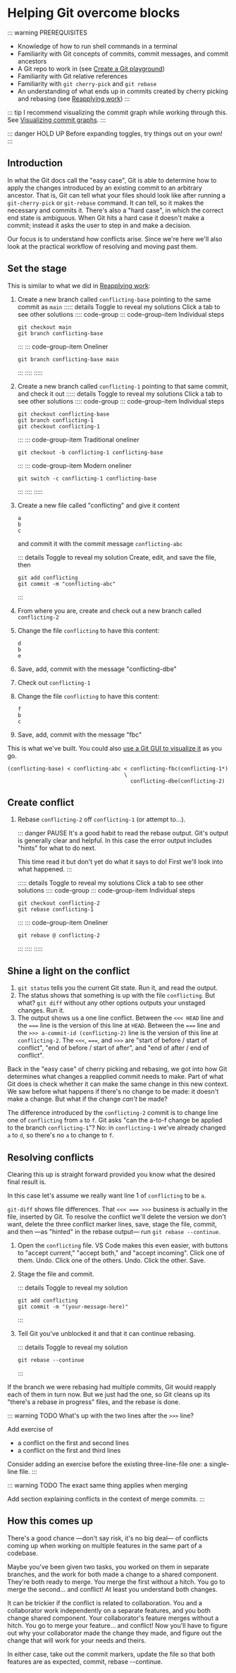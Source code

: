 # Helping Git overcome blocks

::: warning PREREQUISITES
- Knowledge of how to run shell commands in a terminal
- Familiarity with Git concepts of commits, commit messages, and commit ancestors
- A Git repo to work in (see [Create a Git playground](./create-a-git-playground.md))
- Familiarity with Git relative references
- Familiarity with `git cherry-pick` and `git rebase`
- An understanding of what ends up in commits created by cherry picking and rebasing (see [Reapplying work](./reapplying-work.md))
:::

::: tip
I recommend visualizing the commit graph while working through this. See [Visualizing commit graphs](/finding-out-what-commits-have-been-made.html#visualizing-commit-graphs).
:::

::: danger HOLD UP
Before expanding toggles, try things out on your own!
:::

## Introduction

In what the Git docs call the "easy case", Git is able to determine how to apply the changes introduced by an existing commit to an arbitrary ancestor. That is, Git can tell what your files should look like after running a `git-cherry-pick` or `git-rebase` command. It can tell, so it makes the necessary and commits it. There's also a "hard case", in which the correct end state is ambiguous. When Git hits a hard case it doesn't make a commit; instead it asks the user to step in and make a decision.

Our focus is to understand how conflicts arise. Since we're here we'll also look at the practical workflow of resolving and moving past them.

## Set the stage

This is similar to what we did in [Reapplying work](./reapplying-work.md):

1. Create a new branch called `conflicting-base` pointing to the same commit as `main`
    ::::: details Toggle to reveal my solutions
    Click a tab to see other solutions
    :::: code-group
    ::: code-group-item Individual steps
    ```shell
    git checkout main
    git branch conflicting-base
    ```
    :::
    ::: code-group-item Oneliner
    ```shell
    git branch conflicting-base main
    ```
    :::
    ::::
    :::::
1. Create a new branch called `conflicting-1` pointing to that same commit, and check it out
    ::::: details Toggle to reveal my solutions
    Click a tab to see other solutions
    :::: code-group
    ::: code-group-item Individual steps
    ```shell
    git checkout conflicting-base
    git branch conflicting-1
    git checkout conflicting-1
    ```
    :::
    ::: code-group-item Traditional oneliner
    ```shell
    git checkout -b conflicting-1 conflicting-base
    ```
    :::
    ::: code-group-item Modern oneliner
    ```shell
    git switch -c conflicting-1 conflicting-base
    ```
    :::
    ::::
    :::::
1. Create a new file called "conflicting" and give it content
    ```
    a
    b
    c
    ```
    and commit it with the commit message `conflicting-abc`

    ::: details Toggle to reveal my solution
    Create, edit, and save the file, then
    ```shell
    git add conflicting
    git commit -m "conflicting-abc"
    ```
    :::
1. From where you are, create and check out a new branch called `conflicting-2`
1. Change the file `conflicting` to have this content:
   ```
   d
   b
   e
   ```
1. Save, add, commit with the message "conflicting-dbe"
1. Check out `conflicting-1`
1. Change the file `conflicting` to have this content:
    ```
    f
    b
    c
    ```
1. Save, add, commit with the message "fbc"

This is what we've built. You could also [use a Git GUI to visualize it](/finding-out-what-commits-have-been-made.html#visualizing-commit-graphs) as you go.

```
(conflicting-base) < conflicting-abc < conflicting-fbc(conflicting-1*)
                                     \
                                       conflicting-dbe(conflicting-2)
```

## Create conflict

1. Rebase `conflicting-2` off `conflicting-1` (or attempt to…).

    ::: danger PAUSE
    It's a good habit to read the rebase output. Git's output is generally clear and helpful. In this case the error output includes "hints" for what to do next.
    
    This time read it but don't yet do what it says to do! First we'll look into what happened.
    :::

    ::::: details Toggle to reveal my solutions
    Click a tab to see other solutions
    :::: code-group
    ::: code-group-item Individual steps
    ```shell
    git checkout conflicting-2
    git rebase conflicting-1
    ```
    :::
    ::: code-group-item Oneliner
    ```shell
    git rebase @ conflicting-2
    ```
    :::
    ::::
    :::::

## Shine a light on the conflict

1. `git status` tells you the current Git state. Run it, and read the output.
1. The status shows that something is up with the file `conflicting`. But what? `git diff` without any other options outputs your unstaged changes. Run it.
1. The output shows us a one line conflict. Between the `<<< HEAD` line and the `===` line is the version of this line at `HEAD`. Between the `===` line and the `>>> a-commit-id (conflicting-2)` line is the version of this line at `conflicting-2`. The `<<<`, `===`, and `>>>` are "start of before / start of conflict", "end of before / start of after", and "end of after / end of conflict".

Back in the "easy case" of cherry picking and rebasing, we got into how Git determines what changes a reapplied commit needs to make. Part of what Git does is check whether it can make the same change in this new context. We saw before what happens if there's no change to be made: it doesn't make a change. But what if the change _can't_ be made?

The difference introduced by the `conflicting-2` commit is to change line one of `conflicting` from `a` to `f`. Git asks "can the a-to-f change be applied to the branch `conflicting-1`"? No: in `conflicting-1` we've already changed `a` to `d`, so there's no `a` to change to `f`.

## Resolving conflicts

Clearing this up is straight forward provided you know what the desired final result is.

In this case let's assume we really want line 1 of `conflicting` to be `a`.

`git-diff` shows file differences. That `<<< === >>>` business is actually in the file, inserted by Git. To resolve the conflict we'll delete the version we don't want, delete the three conflict marker lines, save, stage the file, commit, and then —as "hinted" in the rebase output— run `git rebase --continue`. 

1. Open the `conflicting` file. VS Code makes this even easier, with buttons to "accept current," "accept both," and "accept incoming". Click one of them. Undo. Click one of the others. Undo. Click the other. Save.
1. Stage the file and commit.

    ::: details Toggle to reveal my solution
    ```shell
    git add conflicting
    git commit -m "(your-message-here)"
    ```
    :::
1. Tell Git you've unblocked it and that it can continue rebasing.

    ::: details Toggle to reveal my solution
    ```shell
    git rebase --continue
    ```
    :::

If the branch we were rebasing had multiple commits, Git would reapply each of them in turn now. But we just had the one, so Git cleans up its "there's a rebase in progress" files, and the rebase is done.

::: warning TODO
What's up with the two lines after the `>>>` line?

Add exercise of
- a conflict on the first and second lines
- a conflict on the first and third lines

Consider adding an exercise before the existing three-line-file one: a single-line file.
:::

::: warning TODO
The exact same thing applies when merging

Add section explaining conflicts in the context of merge commits.
:::

## How this comes up

There's a good chance —don't say risk, it's no big deal— of conflicts coming up when working on multiple features in the same part of a codebase.

Maybe you've been given two tasks, you worked on them in separate branches, and the work for both made a change to a shared component. They're both ready to merge. You merge the first without a hitch. You go to merge the second… and conflict! At least you understand both changes.

It can be trickier if the conflict is related to collaboration. You and a collaborator work independently on a separate features, and you both change shared component. Your collaborator's feature merges without a hitch. You go to merge your feature… and conflict! Now you'll have to figure out why your collaborator made the change they made, and figure out the change that will work for your needs and theirs.

In either case, take out the commit markers, update the file so that both features are as expected, commit, rebase --continue.